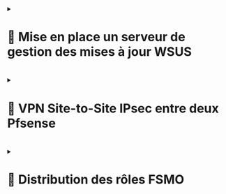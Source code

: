 <details>
<summary><h1>🎯 Mise en place un serveur de gestion des mises à jour WSUS<h1></summary>

## 📑 Voici les étapes : 

![Capture d'écran 2025-01-22 150019](https://github.com/user-attachments/assets/9fce6d9c-9cbe-4ebe-a72e-ca04f4a03020)<br><br>   

![Capture d'écran 2025-01-22 150032](https://github.com/user-attachments/assets/fde0d1a5-bbee-44c1-a340-6e1223b68fe6)<br><br>     

![Capture d'écran 2025-01-22 150041](https://github.com/user-attachments/assets/d287e546-1e60-4fc9-9ca6-b0600efc90ac)<br><br>     

![Capture d'écran 2025-01-22 150055](https://github.com/user-attachments/assets/10451b4f-e2dc-4cc5-9eab-8bd68ed46424)<br><br>    

![Capture d'écran 2025-01-22 150111](https://github.com/user-attachments/assets/e94ddeec-c9b9-48ac-b2da-c4b9edbba468)<br><br>    

![Capture d'écran 2025-01-22 150828](https://github.com/user-attachments/assets/313fbd01-fb1e-4cae-a1bc-b23c85001149)<br><br>    

![Capture d'écran 2025-01-22 150853](https://github.com/user-attachments/assets/4862a6bf-71af-47bd-ad35-fb0c00912ee7)<br><br>     

![Capture d'écran 2025-01-22 150901](https://github.com/user-attachments/assets/6045ca8f-bb81-4e82-920e-2ef7f0ee7025)<br><br>     

![Capture d'écran 2025-01-22 151007](https://github.com/user-attachments/assets/8d260261-8f28-45b1-8462-c0cff5fcea42)<br><br>   

![Capture d'écran 2025-01-22 151026](https://github.com/user-attachments/assets/394e20aa-8098-4c73-9f97-a39070fb34be)<br><br>     

![Capture d'écran 2025-01-22 151052](https://github.com/user-attachments/assets/a1f44a20-f0ab-4ddb-804b-b13ad86a4ab6)<br><br>     

![Capture d'écran 2025-01-22 151221](https://github.com/user-attachments/assets/cbad9fb7-af77-41dd-abc5-d9657482ba9c)<br><br>     


## 📑 *Cette étape est très longue, le serveur se synchronise*


![Capture d'écran 2025-01-22 154151](https://github.com/user-attachments/assets/397d255c-3cdb-485a-86f3-3bf5f2380925)<br><br>    

</details>

<details>
<summary><h1>🎯 VPN Site-to-Site IPsec entre deux Pfsense<h1></summary>  


### 📑 *Suite à un partenariat entre ``BILLU`` et ``SPACE-ZEDE``, il a été décidé d'un commun accord de créer un VPN site-to-site. Nous avons utilisé IPSEC (Internet Protocol Security) sur notre routeur firewall PfSense.*

---

### ▶️ PHASE 1 :

![Capture d'écran 2025-01-22 165317](https://github.com/user-attachments/assets/35a18a7a-d2fe-4a3e-8d4d-942806e216c2)<br><br>     

![Capture d'écran 2025-01-22 165707](https://github.com/user-attachments/assets/d968f45e-99ca-4fab-986f-05cb8e5e7edb)<br><br>     

![Capture d'écran 2025-01-24 122833](https://github.com/user-attachments/assets/b56533df-3b70-4367-838a-1a1690df229f)<br><br>     

![Capture d'écran 2025-01-22 170350](https://github.com/user-attachments/assets/e6302ce0-45d6-4d70-a723-3e68de11a2e8)<br><br>     

![Capture d'écran 2025-01-22 170434](https://github.com/user-attachments/assets/139b4f9f-0216-4fee-85cc-991e8fa524a5)<br><br>     

![Capture d'écran 2025-01-22 170631](https://github.com/user-attachments/assets/9bd9b6d0-b992-4df1-b29e-2767db26f11d)<br><br>     

---

### ▶️ PHASE 2 : 
![Capture d'écran 2025-01-24 123201](https://github.com/user-attachments/assets/b89bc1cb-f48d-4829-a41f-50bb4e9ba21a)<br><br>     

![Capture d'écran 2025-01-24 123345](https://github.com/user-attachments/assets/1e243751-e3f3-4b75-a8a5-1d05bb13cc54)<br><br>     

![Capture d'écran 2025-01-24 123445](https://github.com/user-attachments/assets/abfde8de-98ed-43a5-acc7-f519df80aa16)<br><br>    

---

### ▶️ PARAMÉTRAGE D'UNE RÈGLE :  

![Capture d'écran 2025-01-24 123625](https://github.com/user-attachments/assets/acab50ea-f3cb-4852-afe6-0a445423ccbc)<br><br>   

![Capture d'écran 2025-01-24 123742](https://github.com/user-attachments/assets/18188c9e-8441-4d6f-8939-594302034740)<br><br>   

### ▶️ VERIFICATION CONNECTIVITE :  

![Capture d'écran 2025-01-24 123855](https://github.com/user-attachments/assets/f071ebb1-6d69-4669-985d-47f425b075b7)  


</details>


<details>
<summary><h1>🎯 Distribution des rôles FSMO<h1></summary>  

### ▶️ **Vérification des rôles sur le serveur principal**  
![Capture d'écran 2025-01-24 101917](https://github.com/user-attachments/assets/a4db6424-558d-43d4-a4b4-627c53b836e1)  
### ▶️ **Lancement de l'outil de répartition des rôles : ``ntdsutils.exe``**  
![Capture d'écran 2025-01-24 103228](https://github.com/user-attachments/assets/6b715976-a955-4567-9485-b3329e9ba08d)  
### ▶️ **Activation du mode maintenance pour attribuer les rôles FSMO :**  
![Capture d'écran 2025-01-24 103658](https://github.com/user-attachments/assets/a3c8e94b-a485-4c04-aea5-c44d8385531c)  
### ▶️ **Connection au nouveau serveur sur lequel on va envoyer 2 nouveaux rôles, SRVWIN-05-GUI par exemple :**  
![Capture d'écran 2025-01-24 105428](https://github.com/user-attachments/assets/b71b6689-730e-4323-8cdf-363bda191c32)  
### ▶️ **Envoi du rôle `Emulateur PDC` :**  
![Capture d'écran 2025-01-24 105737](https://github.com/user-attachments/assets/f5284764-c50a-402a-b649-239aae0a9f68)  
![Capture d'écran 2025-01-24 105755](https://github.com/user-attachments/assets/632782e0-0702-4abf-8cc2-e97c34dfcb46)  
### ▶️ **Envoi du rôle `Maître Infrastructure` sur ce même serveur :**  
![Capture d'écran 2025-01-24 115925](https://github.com/user-attachments/assets/af839f19-e109-402f-8cdd-531840e3b085)  
![Capture d'écran 2025-01-24 115939](https://github.com/user-attachments/assets/df50e86e-3386-4f60-965a-10847bf4b116)  
### ▶️ **Vérification des 5 rôles attribués et des machines :**  
![Capture d'écran 2025-01-24 120107](https://github.com/user-attachments/assets/212c4fd8-16b9-466a-bc8f-2811b19c3cc8)  



</details>





